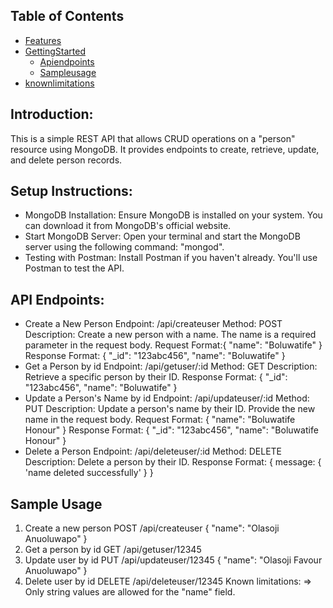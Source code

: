 ## Table of Contents
- [Features](Introduction)
- [GettingStarted](#SetupInstruction)
  - [Apiendpoints](#Apiendpoints)
  - [Sampleusage](#Sampleusage)
- [knownlimitations](#Knownlimitations)
## Introduction:
This is a simple REST API that allows CRUD operations on a "person" resource using MongoDB. It provides endpoints to create, retrieve, update, and delete person records.
## Setup Instructions:
- MongoDB Installation: Ensure MongoDB is installed on your system. You can download it from MongoDB's official website.
- Start MongoDB Server: Open your terminal and start the MongoDB server using the following command: "mongod".
- Testing with Postman: Install Postman if you haven't already. You'll use Postman to test the API.
## API Endpoints:
- Create a New Person
Endpoint: /api/createuser
Method: POST
Description: Create a new person with a name. The name is a required parameter in the request body.
Request Format:{
    "name": "Boluwatife"
}
Response Format: {
    "_id": "123abc456",
    "name": "Boluwatife"
}
- Get a Person by id
Endpoint: /api/getuser/:id
Method: GET
Description: Retrieve a specific person by their ID.
Response Format: {
     "_id": "123abc456",
    "name": "Boluwatife"
}
- Update a Person's Name by id
Endpoint: /api/updateuser/:id
Method: PUT
Description: Update a person's name by their ID. Provide the new name in the request body.
Request Format: {
     "name": "Boluwatife Honour"
}
Response Format: {
    "_id": "123abc456",
    "name": "Boluwatife Honour"
}
- Delete a Person
Endpoint: /api/deleteuser/:id
Method: DELETE
Description: Delete a person by their ID.
Response Format: {
    message: {
        'name deleted successfully'
    }
}
## Sample Usage
1. Create a new person
POST /api/createuser
{
  "name": "Olasoji Anuoluwapo"
}
2. Get a person by id
GET /api/getuser/12345
3. Update user by id
PUT /api/updateuser/12345 
{
    "name": "Olasoji Favour Anuoluwapo"
}
4. Delete user by id
DELETE /api/deleteuser/12345 
Known limitations: 
=> Only string values are allowed for the "name" field.